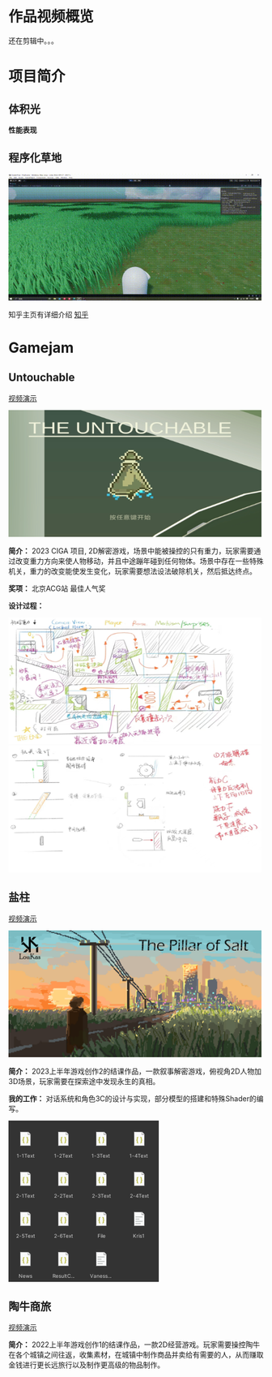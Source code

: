 # 作品视频概览

还在剪辑中。。。

# 项目简介

## 体积光


**性能表现** 

## 程序化草地

<img src="Resources/ProceduralGrassDemo.gif" alt="suibian" width="500" height="250">

知乎主页有详细介绍
[知乎](https://zhuanlan.zhihu.com/p/678303909)

# Gamejam

## Untouchable
[视频演示](https://www.bilibili.com/video/BV1uW4y1f7oq/?spm_id_from=333.999.0.0&vd_source=31076ab99ae3727137c5c3925b3c8d2f)


<img src="Resources/untouchable.png" alt="Untouchable" width="500" height="250">

**简介：** 2023 CIGA 项目, 2D解密游戏，场景中能被操控的只有重力，玩家需要通过改变重力方向来使人物移动，并且中途蹦年碰到任何物体。场景中存在一些特殊机关，重力的改变能使发生变化，玩家需要想法设法破除机关，然后抵达终点。

**奖项：** 北京ACG站 最佳人气奖

**设计过程：**

<img src="Resources/design1.jpg" alt="Design" width="500" height="250">
<img src="Resources/design2.jpg" alt="Design" width="500" height="250">




## 盐柱

[视频演示](https://www.bilibili.com/video/BV1Do4y1M7qZ/)

<img src="Resources/pillarofsalt.png" alt="The Pillar of Salt" width="500" height="250">

**简介：** 2023上半年游戏创作2的结课作品，一款叙事解密游戏，俯视角2D人物加3D场景，玩家需要在探索途中发现永生的真相。

**我的工作：** 对话系统和角色3C的设计与实现，部分模型的搭建和特殊Shader的编写。

![Dialogue](Resources/jsonfile.png)


## 陶牛商旅
[视频演示](https://www.bilibili.com/video/BV1f34y1H7dU/?spm_id_from=333.999.0.0&vd_source=31076ab99ae3727137c5c3925b3c8d2f)

**简介：** 2022上半年游戏创作1的结课作品，一款2D经营游戏。玩家需要操控陶牛在各个城镇之间往返，收集素材，在城镇中制作商品并卖给有需要的人，从而赚取金钱进行更长远旅行以及制作更高级的物品制作。

